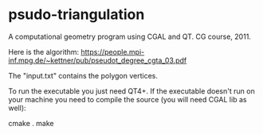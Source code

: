 # psudo-triangulation
A computational geometry program using CGAL and QT. CG course, 2011.

Here is the algorithm:
https://people.mpi-inf.mpg.de/~kettner/pub/pseudot_degree_cgta_03.pdf

The "input.txt" contains the polygon vertices.

To run the executable you just need QT4+.
If the executable doesn't run on your machine you need to compile the source (you will need CGAL lib as well):

cmake .
make
